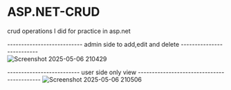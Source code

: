 # ASP.NET-CRUD
crud operations I did for practice in asp.net

---------------------------  admin side to add,edit and delete --------------------------  
![Screenshot 2025-05-06 210429](https://github.com/user-attachments/assets/b85b50c8-9a21-45e9-b7bf-d2bc6bc1ac90)

-------------------------- user side only view -------------------------------------------
![Screenshot 2025-05-06 210506](https://github.com/user-attachments/assets/5ef01c6e-de9f-4361-80dc-ec230eb6c2b6)

